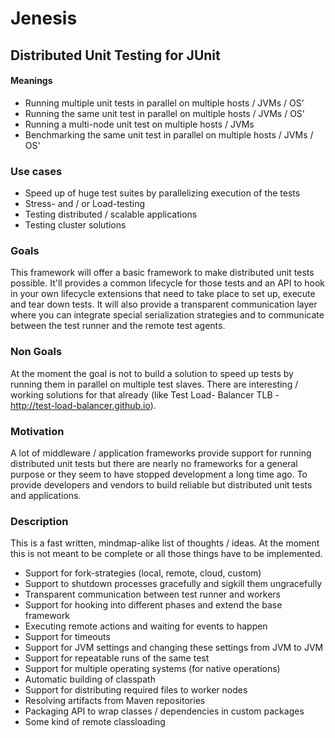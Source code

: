 Jenesis
======= 

## Distributed Unit Testing for JUnit

#### Meanings
   - Running multiple unit tests in parallel on multiple hosts / JVMs / OS'
   - Running the same unit test in parallel on multiple hosts / JVMs / OS'
   - Running a multi-node unit test on multiple hosts / JVMs
   - Benchmarking the same unit test in parallel on multiple hosts / JVMs / OS'

### Use cases
   - Speed up of huge test suites by parallelizing execution of the tests
   - Stress- and / or Load-testing
   - Testing distributed / scalable applications
   - Testing cluster solutions

### Goals
This framework will offer a basic framework to make distributed unit tests possible. It'll provides
a common lifecycle for those tests and an API to hook in your own lifecycle extensions that need to
take place to set up, execute and tear down tests.
It will also provide a transparent communication layer where you can integrate special serialization
strategies and to communicate between the test runner and the remote test agents.

### Non Goals
At the moment the goal is not to build a solution to speed up tests by running them in parallel on
multiple test slaves. There are interesting / working solutions for that already (like Test Load-
Balancer TLB - http://test-load-balancer.github.io).

### Motivation
A lot of middleware / application frameworks provide support for running distributed unit tests
but there are nearly no frameworks for a general purpose or they seem to have stopped development
a long time ago.
To provide developers and vendors to build reliable but distributed unit tests and applications.

### Description
This is a fast written, mindmap-alike list of thoughts / ideas. At the moment this is not meant to
be complete or all those things have to be implemented.
   - Support for fork-strategies (local, remote, cloud, custom)
   - Support to shutdown processes gracefully and sigkill them ungracefully
   - Transparent communication between test runner and workers
   - Support for hooking into different phases and extend the base framework
   - Executing remote actions and waiting for events to happen
   - Support for timeouts
   - Support for JVM settings and changing these settings from JVM to JVM
   - Support for repeatable runs of the same test
   - Support for multiple operating systems (for native operations)
   - Automatic building of classpath
   - Support for distributing required files to worker nodes
   - Resolving artifacts from Maven repositories
   - Packaging API to wrap classes / dependencies in custom packages
   - Some kind of remote classloading


